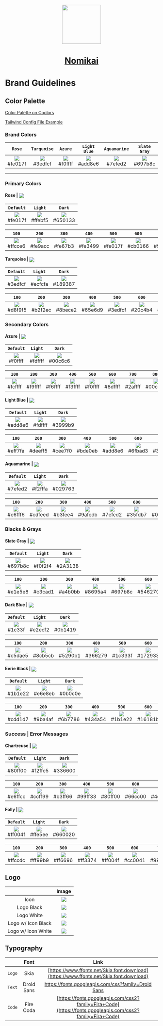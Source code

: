 <p align="center">
  <a href="https://nomikai.com">
    <picture>
      <source media="(prefers-color-scheme: dark)" srcset="https://imagedelivery.net/dFIo1wWuUZtJiq57QrgKWw/5772d93d-7110-4931-4d73-cb63f2074f00/public">
      <img src="https://imagedelivery.net/dFIo1wWuUZtJiq57QrgKWw/5772d93d-7110-4931-4d73-cb63f2074f00/public" height="128">
    </picture>
    <h1 align="center">Nomikai</h1>
  </a>
</p>

# Brand Guidelines

## Color Palette

[Color Palette on Coolors](https://coolors.co/fe017f-3edfcf-f0ffff-add8e6-7efed2-697b8c-1b1e22-80ff00-ff004f)

[Tailwind Config File Example](/tailwind-config.example.js)



### Brand Colors
| `Rose` | `Turquoise` | `Azure` | `Light Blue` | `Aquamarine` | `Slate Gray` |
|:--:|:--:|:--:|:--:|:--:|:--:|
|<a href='#'><img valign='middle' src='https://readme-swatches.vercel.app/fe017f?style=round&size=70'/></a> <br/> #fe017f|<a href='#'><img valign='middle' src='https://readme-swatches.vercel.app/3edfcf?style=round&size=70'/></a> <br/> #3edfcf|<a href='#'><img valign='middle' src='https://readme-swatches.vercel.app/f0ffff?style=round&size=70'/></a> <br/> #f0ffff|<a href='#'><img valign='middle' src='https://readme-swatches.vercel.app/add8e6?style=round&size=70'/></a> <br/> #add8e6|<a href='#'><img valign='middle' src='https://readme-swatches.vercel.app/7efed2?style=round&size=70'/></a> <br/> #7efed2|<a href='#'><img valign='middle' src='https://readme-swatches.vercel.app/697b8c?style=round&size=70'/></a> <br/> #697b8c|



--- 



### Primary Colors

#### Rose | <a href='#'><img valign='middle' src='https://readme-swatches.vercel.app/fe017f?style=round&size=16'/></a>
| `Default` | `Light` |  `Dark` | 
|:--:|:--:|:--:|
|<a href='#'><img valign='middle' src='https://readme-swatches.vercel.app/fe017f?style=round&size=70'/></a> <br/> #fe017f|<a href='#'><img valign='middle' src='https://readme-swatches.vercel.app/ffebf5?style=round&size=70'/></a> <br/> #ffebf5|<a href='#'><img valign='middle' src='https://readme-swatches.vercel.app/650133?style=round&size=70'/></a> <br/> #650133|

| `100` | `200` | `300` | `400` | `500` | `600` | `700` | `800` | `900` | 
|:--:|:--:|:--:|:--:|:--:|:--:|:--:|:--:|:--:|
| <a href='#'><img valign='middle' src='https://readme-swatches.vercel.app/ffcce6?style=round&size=70'/></a> <br/> #ffcce6 | <a href='#'><img valign='middle' src='https://readme-swatches.vercel.app/fe9acc?style=round&size=70'/></a> <br/> #fe9acc | <a href='#'><img valign='middle' src='https://readme-swatches.vercel.app/fe67b3?style=round&size=70'/></a> <br/> #fe67b3 | <a href='#'><img valign='middle' src='https://readme-swatches.vercel.app/fe3499?style=round&size=70'/></a> <br/> #fe3499 | <a href='#'><img valign='middle' src='https://readme-swatches.vercel.app/fe017f?style=round&size=70'/></a> <br/> #fe017f | <a href='#'><img valign='middle' src='https://readme-swatches.vercel.app/cb0166?style=round&size=70'/></a> <br/> #cb0166 | <a href='#'><img valign='middle' src='https://readme-swatches.vercel.app/98014d?style=round&size=70'/></a> <br/> #98014d | <a href='#'><img valign='middle' src='https://readme-swatches.vercel.app/650133?style=round&size=70'/></a> <br/> #650133 | <a href='#'><img valign='middle' src='https://readme-swatches.vercel.app/33001a?style=round&size=70'/></a> <br/> #33001a |

#### Turquoise | <a href='#'><img valign='middle' src='https://readme-swatches.vercel.app/3edfcf?style=round&size=16'/></a>
| `Default` | `Light` |  `Dark` | 
|:--:|:--:|:--:|
|<a href='#'><img valign='middle' src='https://readme-swatches.vercel.app/3edfcf?style=round&size=70'/></a> <br/> #3edfcf|<a href='#'><img valign='middle' src='https://readme-swatches.vercel.app/ecfcfa?style=round&size=70'/></a> <br/> #ecfcfa|<a href='#'><img valign='middle' src='https://readme-swatches.vercel.app/189387?style=round&size=70'/></a> <br/> #189387|

| `100` | `200` | `300` | `400` | `500` | `600` | `700` | `800` | `900` | 
|:--:|:--:|:--:|:--:|:--:|:--:|:--:|:--:|:--:|
| <a href='#'><img valign='middle' src='https://readme-swatches.vercel.app/d8f9f5?style=round&size=70'/></a> <br/> #d8f9f5 | <a href='#'><img valign='middle' src='https://readme-swatches.vercel.app/b2f2ec?style=round&size=70'/></a> <br/> #b2f2ec | <a href='#'><img valign='middle' src='https://readme-swatches.vercel.app/8bece2?style=round&size=70'/></a> <br/> #8bece2 | <a href='#'><img valign='middle' src='https://readme-swatches.vercel.app/65e6d9?style=round&size=70'/></a> <br/> #65e6d9 | <a href='#'><img valign='middle' src='https://readme-swatches.vercel.app/3edfcf?style=round&size=70'/></a> <br/> #3edfcf | <a href='#'><img valign='middle' src='https://readme-swatches.vercel.app/20c4b4?style=round&size=70'/></a> <br/> #20c4b4 | <a href='#'><img valign='middle' src='https://readme-swatches.vercel.app/189387?style=round&size=70'/></a> <br/> #189387 | <a href='#'><img valign='middle' src='https://readme-swatches.vercel.app/10625a?style=round&size=70'/></a> <br/> #10625a | <a href='#'><img valign='middle' src='https://readme-swatches.vercel.app/08312d?style=round&size=70'/></a> <br/> #08312d |



### Secondary Colors

#### Azure | <a href='#'><img valign='middle' src='https://readme-swatches.vercel.app/f0ffff?style=round&size=16'/></a>
| `Default` | `Light` |  `Dark` | 
|:--:|:--:|:--:|
|<a href='#'><img valign='middle' src='https://readme-swatches.vercel.app/f0ffff?style=round&size=70'/></a> <br/> #f0ffff|<a href='#'><img valign='middle' src='https://readme-swatches.vercel.app/fdffff?style=round&size=70'/></a> <br/> #fdffff|<a href='#'><img valign='middle' src='https://readme-swatches.vercel.app/00c6c6?style=round&size=70'/></a> <br/> #00c6c6|

| `100` | `200` | `300` | `400` | `500` | `600` | `700` | `800` | `900` | 
|:--:|:--:|:--:|:--:|:--:|:--:|:--:|:--:|:--:|
| <a href='#'><img valign='middle' src='https://readme-swatches.vercel.app/fcffff?style=round&size=70'/></a> <br/> #fcffff | <a href='#'><img valign='middle' src='https://readme-swatches.vercel.app/f9ffff?style=round&size=70'/></a> <br/> #f9ffff | <a href='#'><img valign='middle' src='https://readme-swatches.vercel.app/f6ffff?style=round&size=70'/></a> <br/> #f6ffff | <a href='#'><img valign='middle' src='https://readme-swatches.vercel.app/f3ffff?style=round&size=70'/></a> <br/> #f3ffff | <a href='#'><img valign='middle' src='https://readme-swatches.vercel.app/f0ffff?style=round&size=70'/></a> <br/> #f0ffff | <a href='#'><img valign='middle' src='https://readme-swatches.vercel.app/8dffff?style=round&size=70'/></a> <br/> #8dffff | <a href='#'><img valign='middle' src='https://readme-swatches.vercel.app/2affff?style=round&size=70'/></a> <br/> #2affff | <a href='#'><img valign='middle' src='https://readme-swatches.vercel.app/00c6c6?style=round&size=70'/></a> <br/> #00c6c6 | <a href='#'><img valign='middle' src='https://readme-swatches.vercel.app/006363?style=round&size=70'/></a> <br/> #006363 |

#### Light Blue | <a href='#'><img valign='middle' src='https://readme-swatches.vercel.app/add8e6?style=round&size=16'/></a>
| `Default` | `Light` |  `Dark` | 
|:--:|:--:|:--:|
|<a href='#'><img valign='middle' src='https://readme-swatches.vercel.app/add8e6?style=round&size=70'/></a> <br/> #add8e6|<a href='#'><img valign='middle' src='https://readme-swatches.vercel.app/fdffff?style=round&size=70'/></a> <br/> #fdffff|<a href='#'><img valign='middle' src='https://readme-swatches.vercel.app/3999b9?style=round&size=70'/></a> <br/> #3999b9|

| `100` | `200` | `300` | `400` | `500` | `600` | `700` | `800` | `900` | 
|:--:|:--:|:--:|:--:|:--:|:--:|:--:|:--:|:--:|
| <a href='#'><img valign='middle' src='https://readme-swatches.vercel.app/eff7fa?style=round&size=70'/></a> <br/> #eff7fa | <a href='#'><img valign='middle' src='https://readme-swatches.vercel.app/deeff5?style=round&size=70'/></a> <br/> #deeff5 | <a href='#'><img valign='middle' src='https://readme-swatches.vercel.app/cee7f0?style=round&size=70'/></a> <br/> #cee7f0 | <a href='#'><img valign='middle' src='https://readme-swatches.vercel.app/bde0eb?style=round&size=70'/></a> <br/> #bde0eb | <a href='#'><img valign='middle' src='https://readme-swatches.vercel.app/add8e6?style=round&size=70'/></a> <br/> #add8e6 | <a href='#'><img valign='middle' src='https://readme-swatches.vercel.app/6fbad3?style=round&size=70'/></a> <br/> #6fbad3 | <a href='#'><img valign='middle' src='https://readme-swatches.vercel.app/3999b9?style=round&size=70'/></a> <br/> #3999b9 | <a href='#'><img valign='middle' src='https://readme-swatches.vercel.app/26667b?style=round&size=70'/></a> <br/> #26667b | <a href='#'><img valign='middle' src='https://readme-swatches.vercel.app/13333e?style=round&size=70'/></a> <br/> #13333e |

#### Aquamarine | <a href='#'><img valign='middle' src='https://readme-swatches.vercel.app/7efed2?style=round&size=16'/></a>
| `Default` | `Light` |  `Dark` | 
|:--:|:--:|:--:|
|<a href='#'><img valign='middle' src='https://readme-swatches.vercel.app/7efed2?style=round&size=70'/></a> <br/> #7efed2|<a href='#'><img valign='middle' src='https://readme-swatches.vercel.app/f2fffa?style=round&size=70'/></a> <br/> #f2fffa|<a href='#'><img valign='middle' src='https://readme-swatches.vercel.app/029763?style=round&size=70'/></a> <br/> #029763|

| `100` | `200` | `300` | `400` | `500` | `600` | `700` | `800` | `900` | 
|:--:|:--:|:--:|:--:|:--:|:--:|:--:|:--:|:--:|
| <a href='#'><img valign='middle' src='https://readme-swatches.vercel.app/e6fff6?style=round&size=70'/></a> <br/> #e6fff6 | <a href='#'><img valign='middle' src='https://readme-swatches.vercel.app/cdfeed?style=round&size=70'/></a> <br/> #cdfeed | <a href='#'><img valign='middle' src='https://readme-swatches.vercel.app/b3fee4?style=round&size=70'/></a> <br/> #b3fee4 | <a href='#'><img valign='middle' src='https://readme-swatches.vercel.app/9afedb?style=round&size=70'/></a> <br/> #9afedb | <a href='#'><img valign='middle' src='https://readme-swatches.vercel.app/7efed2?style=round&size=70'/></a> <br/> #7efed2 | <a href='#'><img valign='middle' src='https://readme-swatches.vercel.app/35fdb7?style=round&size=70'/></a> <br/> #35fdb7 | <a href='#'><img valign='middle' src='https://readme-swatches.vercel.app/02e394?style=round&size=70'/></a> <br/> #02e394 | <a href='#'><img valign='middle' src='https://readme-swatches.vercel.app/029763?style=round&size=70'/></a> <br/> #029763 | <a href='#'><img valign='middle' src='https://readme-swatches.vercel.app/014c31?style=round&size=70'/></a> <br/> #014c31 |



### Blacks & Grays

#### Slate Gray | <a href='#'><img valign='middle' src='https://readme-swatches.vercel.app/697b8c?style=round&size=16'/></a>
| `Default` | `Light` |  `Dark` | 
|:--:|:--:|:--:|
|<a href='#'><img valign='middle' src='https://readme-swatches.vercel.app/697b8c?style=round&size=70'/></a> <br/> #697b8c|<a href='#'><img valign='middle' src='https://readme-swatches.vercel.app/f0f2f4?style=round&size=70'/></a> <br/> #f0f2f4|<a href='#'><img valign='middle' src='https://readme-swatches.vercel.app/2A3138?style=round&size=70'/></a> <br/> #2A3138|

| `100` | `200` | `300` | `400` | `500` | `600` | `700` | `800` | `900` | 
|:--:|:--:|:--:|:--:|:--:|:--:|:--:|:--:|:--:|
| <a href='#'><img valign='middle' src='https://readme-swatches.vercel.app/e1e5e8?style=round&size=70'/></a> <br/> #e1e5e8 | <a href='#'><img valign='middle' src='https://readme-swatches.vercel.app/c3cad1?style=round&size=70'/></a> <br/> #c3cad1 | <a href='#'><img valign='middle' src='https://readme-swatches.vercel.app/a4b0bb?style=round&size=70'/></a> <br/> #a4b0bb | <a href='#'><img valign='middle' src='https://readme-swatches.vercel.app/8695a4?style=round&size=70'/></a> <br/> #8695a4 | <a href='#'><img valign='middle' src='https://readme-swatches.vercel.app/697b8c?style=round&size=70'/></a> <br/> #697b8c | <a href='#'><img valign='middle' src='https://readme-swatches.vercel.app/546270?style=round&size=70'/></a> <br/> #546270 | <a href='#'><img valign='middle' src='https://readme-swatches.vercel.app/3f4a54?style=round&size=70'/></a> <br/> #3f4a54 | <a href='#'><img valign='middle' src='https://readme-swatches.vercel.app/2a3138?style=round&size=70'/></a> <br/> #2a3138 | <a href='#'><img valign='middle' src='https://readme-swatches.vercel.app/15191c?style=round&size=70'/></a> <br/> #15191c |

#### Dark Blue | <a href='#'><img valign='middle' src='https://readme-swatches.vercel.app/1C333F?style=round&size=16'/></a>
| `Default` | `Light` |  `Dark` | 
|:--:|:--:|:--:|
|<a href='#'><img valign='middle' src='https://readme-swatches.vercel.app/1C333F?style=round&size=70'/></a> <br/> #1c33f|<a href='#'><img valign='middle' src='https://readme-swatches.vercel.app/E2ECF2?style=round&size=70'/></a> <br/> #e2ecf2|<a href='#'><img valign='middle' src='https://readme-swatches.vercel.app/0B1419?style=round&size=70'/></a> <br/> #0b1419|

| `100` | `200` | `300` | `400` | `500` | `600` | `700` | `800` | `900` | 
|:--:|:--:|:--:|:--:|:--:|:--:|:--:|:--:|:--:|
| <a href='#'><img valign='middle' src='https://readme-swatches.vercel.app/c5dae5?style=round&size=70'/></a> <br/> #c5dae5 | <a href='#'><img valign='middle' src='https://readme-swatches.vercel.app/8cb5cb?style=round&size=70'/></a> <br/> #8cb5cb | <a href='#'><img valign='middle' src='https://readme-swatches.vercel.app/5290b1?style=round&size=70'/></a> <br/> #5290b1 | <a href='#'><img valign='middle' src='https://readme-swatches.vercel.app/366279?style=round&size=70'/></a> <br/> #366279 | <a href='#'><img valign='middle' src='https://readme-swatches.vercel.app/1c333f?style=round&size=70'/></a> <br/> #1c333f | <a href='#'><img valign='middle' src='https://readme-swatches.vercel.app/172933?style=round&size=70'/></a> <br/> #172933 | <a href='#'><img valign='middle' src='https://readme-swatches.vercel.app/111f26?style=round&size=70'/></a> <br/> #111f26 | <a href='#'><img valign='middle' src='https://readme-swatches.vercel.app/0b1419?style=round&size=70'/></a> <br/> #0b1419 | <a href='#'><img valign='middle' src='https://readme-swatches.vercel.app/060a0d?style=round&size=70'/></a> <br/> #060a0d |

#### Eerie Black | <a href='#'><img valign='middle' src='https://readme-swatches.vercel.app/1b1e22?style=round&size=16'/></a>
| `Default` | `Light` |  `Dark` | 
|:--:|:--:|:--:|
|<a href='#'><img valign='middle' src='https://readme-swatches.vercel.app/1b1e22?style=round&size=70'/></a> <br/> #1b1e22|<a href='#'><img valign='middle' src='https://readme-swatches.vercel.app/e6e8eb?style=round&size=70'/></a> <br/> #e6e8eb|<a href='#'><img valign='middle' src='https://readme-swatches.vercel.app/0b0c0e?style=round&size=70'/></a> <br/> #0b0c0e|

| `100` | `200` | `300` | `400` | `500` | `600` | `700` | `800` | `900` | 
|:--:|:--:|:--:|:--:|:--:|:--:|:--:|:--:|:--:|
| <a href='#'><img valign='middle' src='https://readme-swatches.vercel.app/cdd1d7?style=round&size=70'/></a> <br/> #cdd1d7 | <a href='#'><img valign='middle' src='https://readme-swatches.vercel.app/9ba4af?style=round&size=70'/></a> <br/> #9ba4af | <a href='#'><img valign='middle' src='https://readme-swatches.vercel.app/6b7786?style=round&size=70'/></a> <br/> #6b7786 | <a href='#'><img valign='middle' src='https://readme-swatches.vercel.app/434a54?style=round&size=70'/></a> <br/> #434a54 | <a href='#'><img valign='middle' src='https://readme-swatches.vercel.app/1b1e22?style=round&size=70'/></a> <br/> #1b1e22 | <a href='#'><img valign='middle' src='https://readme-swatches.vercel.app/16181b?style=round&size=70'/></a> <br/> #16181b | <a href='#'><img valign='middle' src='https://readme-swatches.vercel.app/101214?style=round&size=70'/></a> <br/> #101214 | <a href='#'><img valign='middle' src='https://readme-swatches.vercel.app/0b0c0e?style=round&size=70'/></a> <br/> #0b0c0e | <a href='#'><img valign='middle' src='https://readme-swatches.vercel.app/050607?style=round&size=70'/></a> <br/> #050607 |



### Success | Error Messages

#### Chartreuse | <a href='#'><img valign='middle' src='https://readme-swatches.vercel.app/80ff00?style=round&size=16'/></a>
| `Default` | `Light` |  `Dark` | 
|:--:|:--:|:--:|
|<a href='#'><img valign='middle' src='https://readme-swatches.vercel.app/80ff00?style=round&size=70'/></a> <br/> #80ff00|<a href='#'><img valign='middle' src='https://readme-swatches.vercel.app/f2ffe5?style=round&size=70'/></a> <br/> #f2ffe5|<a href='#'><img valign='middle' src='https://readme-swatches.vercel.app/336600?style=round&size=70'/></a> <br/> #336600|

| `100` | `200` | `300` | `400` | `500` | `600` | `700` | `800` | `900` | 
|:--:|:--:|:--:|:--:|:--:|:--:|:--:|:--:|:--:|
| <a href='#'><img valign='middle' src='https://readme-swatches.vercel.app/e6ffcc?style=round&size=70'/></a> <br/> #e6ffcc | <a href='#'><img valign='middle' src='https://readme-swatches.vercel.app/ccff99?style=round&size=70'/></a> <br/> #ccff99 | <a href='#'><img valign='middle' src='https://readme-swatches.vercel.app/b3ff66?style=round&size=70'/></a> <br/> #b3ff66 | <a href='#'><img valign='middle' src='https://readme-swatches.vercel.app/99ff33?style=round&size=70'/></a> <br/> #99ff33 | <a href='#'><img valign='middle' src='https://readme-swatches.vercel.app/80ff00?style=round&size=70'/></a> <br/> #80ff00 | <a href='#'><img valign='middle' src='https://readme-swatches.vercel.app/66cc00?style=round&size=70'/></a> <br/> #66cc00 | <a href='#'><img valign='middle' src='https://readme-swatches.vercel.app/4d9900?style=round&size=70'/></a> <br/> #4d9900 | <a href='#'><img valign='middle' src='https://readme-swatches.vercel.app/336600?style=round&size=70'/></a> <br/> #336600 | <a href='#'><img valign='middle' src='https://readme-swatches.vercel.app/1a3300?style=round&size=70'/></a> <br/> #1a3300 |

#### Folly | <a href='#'><img valign='middle' src='https://readme-swatches.vercel.app/ff004f?style=round&size=16'/></a>
| `Default` | `Light` |  `Dark` | 
|:--:|:--:|:--:|
|<a href='#'><img valign='middle' src='https://readme-swatches.vercel.app/ff004f?style=round&size=70'/></a> <br/> #ff004f|<a href='#'><img valign='middle' src='https://readme-swatches.vercel.app/ffe5ee?style=round&size=70'/></a> <br/> #ffe5ee|<a href='#'><img valign='middle' src='https://readme-swatches.vercel.app/660020?style=round&size=70'/></a> <br/> #660020|

| `100` | `200` | `300` | `400` | `500` | `600` | `700` | `800` | `900` | 
|:--:|:--:|:--:|:--:|:--:|:--:|:--:|:--:|:--:|
| <a href='#'><img valign='middle' src='https://readme-swatches.vercel.app/ffccdc?style=round&size=70'/></a> <br/> #ffccdc | <a href='#'><img valign='middle' src='https://readme-swatches.vercel.app/ff99b9?style=round&size=70'/></a> <br/> #ff99b9 | <a href='#'><img valign='middle' src='https://readme-swatches.vercel.app/ff6696?style=round&size=70'/></a> <br/> #ff6696 | <a href='#'><img valign='middle' src='https://readme-swatches.vercel.app/ff3374?style=round&size=70'/></a> <br/> #ff3374 | <a href='#'><img valign='middle' src='https://readme-swatches.vercel.app/ff004f?style=round&size=70'/></a> <br/> #ff004f | <a href='#'><img valign='middle' src='https://readme-swatches.vercel.app/cc0041?style=round&size=70'/></a> <br/> #cc0041 | <a href='#'><img valign='middle' src='https://readme-swatches.vercel.app/990030?style=round&size=70'/></a> <br/> #990030 | <a href='#'><img valign='middle' src='https://readme-swatches.vercel.app/660020?style=round&size=70'/></a> <br/> #660020 | <a href='#'><img valign='middle' src='https://readme-swatches.vercel.app/330010?style=round&size=70'/></a> <br/> #330010 |



## Logo
| | Image |
|:--:|:--:|
Icon | <a href='#'><img valign='middle' src='https://imagedelivery.net/dFIo1wWuUZtJiq57QrgKWw/5772d93d-7110-4931-4d73-cb63f2074f00/public'/></a> |
Logo Black | <a href='#'><img valign='middle' src='https://imagedelivery.net/dFIo1wWuUZtJiq57QrgKWw/51c1e925-f417-4a2c-1cab-b8cdaade2b00/public'/></a> |
Logo White | <a href='#'><img valign='middle' src='https://imagedelivery.net/dFIo1wWuUZtJiq57QrgKWw/9f81cd57-57fb-4beb-7016-a20d456c4000/public'/></a> |
Logo w/ Icon Black | <a href='#'><img valign='middle' src='https://imagedelivery.net/dFIo1wWuUZtJiq57QrgKWw/312b4d06-319f-4522-aa4d-eccf5b280c00/public'/></a>
Logo w/ Icon White | <a href='#'><img valign='middle' src='https://imagedelivery.net/dFIo1wWuUZtJiq57QrgKWw/46a019e7-9f3c-4153-7ff1-cfc2f7397a00/public'/></a>



## Typography
| | Font | Link | 
|:--:|:--:|:--:|
| `Logo` | Skia | [https://www.ffonts.net/Skia.font.download](https://www.ffonts.net/Skia.font.download) |
| `Text` | Droid Sans | [https://fonts.googleapis.com/css?family=Droid Sans](https://fonts.googleapis.com/css?family=Droid%20Sans) |
| `Code` | Fire Coda | [https://fonts.googleapis.com/css2?family=Fira+Code](https://fonts.googleapis.com/css2?family=Fira+Code) |




